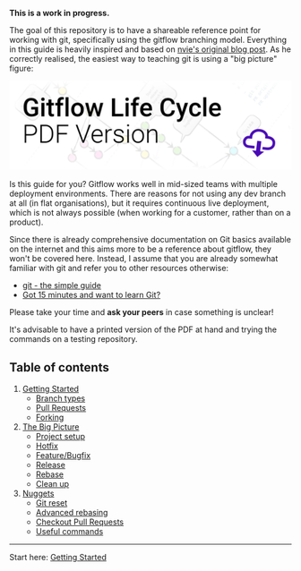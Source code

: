 **This is a work in progress.**

The goal of this repository is to have a shareable reference point for working with git, specifically using the gitflow branching model. Everything in this guide is heavily inspired and based on [nvie's original blog post](http://nvie.com/posts/a-successful-git-branching-model/). As he correctly realised, the easiest way to teaching git is using a "big picture" figure:

<a href="https://github.com/eschmar/gitflow/blob/master/gitflow.pdf">
    <img width="580" src="https://github.com/eschmar/gitflow/raw/master/img/pdf-link.png" alt="Gitflow Life Cycle PDF Version">
</a>

Is this guide for you? Gitflow works well in mid-sized teams with multiple deployment environments. There are reasons for not using any dev branch at all (in flat organisations), but it requires continuous live deployment, which is not always possible (when working for a customer, rather than on a product).

Since there is already comprehensive documentation on Git basics available on the internet and this aims more to be a reference about gitflow, they won't be covered here. Instead, I assume that you are already somewhat familiar with git and refer you to other resources otherwise:

* [git - the simple guide](http://rogerdudler.github.io/git-guide/)
* [Got 15 minutes and want to learn Git?](https://try.github.io)

Please take your time and **ask your peers** in case something is unclear! 

It's advisable to have a printed version of the PDF at hand and trying the commands on a testing repository.

## Table of contents
1. [Getting Started](1-getting-started/)
    * [Branch types](1-getting-started/#branch-types)
    * [Pull Requests](1-getting-started/#pull-requests)
    * [Forking](1-getting-started/#forking)
2. [The Big Picture](2-big-picture/)
    * [Project setup](2-big-picture/#project-setup)
    * [Hotfix](2-big-picture/#hotfix)
    * [Feature/Bugfix](2-big-picture/#featurebugfix)
    * [Release](2-big-picture/#release)
    * [Rebase](2-big-picture/#rebase)
    * [Clean up](2-big-picture/#clean-up)
3. [Nuggets](3-nuggets/)
    * [Git reset](3-nuggets/git-reset.md)
    * [Advanced rebasing](3-nuggets/advanced-rebasing.md)
    * [Checkout Pull Requests](3-nuggets/checkout-pull-request.md)
    * [Useful commands](3-nuggets/useful-commands.md)

---

Start here: [Getting Started](1-getting-started/)